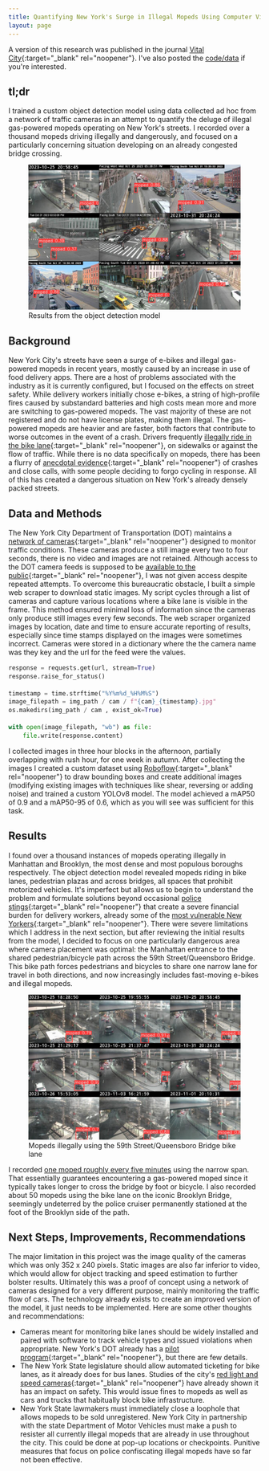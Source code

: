 ```yaml
---
title: Quantifying New York's Surge in Illegal Mopeds Using Computer Vision
layout: page
---
```

A version of this research was published in the journal [Vital City](https://www.vitalcitynyc.org/articles/the-lawless-state-of-new-yorks-streets){:target="_blank" rel="noopener"}. I've also posted the [code/data](https://github.com/benarnav/nyc_streets/) if you're interested.
## tl;dr
I trained a custom object detection model using data collected ad hoc from a network of traffic cameras in an attempt to quantify the deluge of illegal gas-powered mopeds operating on New York's streets. I recorded over a thousand mopeds driving illegally and dangerously, and focused on a particularly concerning situation developing on an already congested bridge crossing.
<figure class="oversize=figure">
    <img src="/assets/img/moped_examples_citywide.jpg" alt="mopeds found using object detection" />
  <figcaption>Results from the object detection model</figcaption>
</figure>

## Background
New York City's streets have seen a surge of e-bikes and illegal gas-powered mopeds in recent years, mostly caused by an increase in use of food delivery apps. There are a host of problems associated with the industry as it is currently configured, but I focused on the effects on street safety. While delivery workers initially chose e-bikes, a string of high-profile fires caused by substandard batteries and high costs mean more and more are switching to gas-powered mopeds. The vast majority of these are not registered and do not have license plates, making them illegal. The gas-powered mopeds are heavier and are faster, both factors that contribute to worse outcomes in the event of a crash. Drivers frequently [illegally ride in the bike lane](https://www.nyc.gov/html/dot/html/bicyclists/ebikes.shtml){:target="_blank" rel="noopener"}, on sidewalks or against the flow of traffic. While there is no data specifically on mopeds, there has been a flurry of [anecdotal evidence](https://www.curbed.com/2023/10/bike-lane-manhattan-queensboro-bridge-cyclists-crashes.html){:target="_blank" rel="noopener"} of crashes and close calls, with some people deciding to forgo cycling in response. All of this has created a dangerous situation on New York's already densely packed streets.

## Data and Methods
The New York City Department of Transportation (DOT) maintains a [network of cameras](https://webcams.nyctmc.org/map){:target="_blank" rel="noopener"} designed to monitor traffic conditions. These cameras produce a still image every two to four seconds, there is no video and images are not retained. Although access to the DOT camera feeds is supposed to be [available to the public](https://webcams.nyctmc.org/subscribers){:target="_blank" rel="noopener"}, I was not given access despite repeated attempts. To overcome this bureaucratic obstacle, I built a simple web scraper to download static images. My script cycles through a list of cameras and capture various locations where a bike lane is visible in the frame. This method ensured minimal loss of information since the cameras only produce still images every few seconds. The web scraper organized images by location, date and time to ensure accurate reporting of results, especially since time stamps displayed on the images were sometimes incorrect. Cameras were stored in a dictionary where the the camera name was they key and the url for the feed were the values.
```python
response = requests.get(url, stream=True)
response.raise_for_status()

timestamp = time.strftime("%Y%m%d_%H%M%S")
image_filepath = img_path / cam / f"{cam}_{timestamp}.jpg"
os.makedirs(img_path / cam , exist_ok=True)

with open(image_filepath, "wb") as file:
    file.write(response.content)
```
I collected images in three hour blocks in the afternoon, partially overlapping with rush hour, for one week in autumn. After collecting the images I created a custom dataset using [Roboflow](https://roboflow.com){:target="_blank" rel="noopener"} to draw bounding boxes and create additional images (modifying existing images with techniques like shear, reversing or adding noise) and trained a custom YOLOv8 model. The model achieved a mAP50 of 0.9 and a mAP50-95 of 0.6, which as you will see was sufficient for this task.

## Results
I found over a thousand instances of mopeds operating illegally in Manhattan and Brooklyn, the most dense and most populous boroughs respectively. The object detection model revealed mopeds riding in bike lanes, pedestrian plazas and across bridges, all spaces that prohibit motorized vehicles. It's imperfect but allows us to begin to understand the problem and formulate solutions beyond occasional [police stings](https://www.thecity.nyc/2023/09/07/migrant-moped-nypd-raid-tasers/){:target="_blank" rel="noopener"} that create a severe financial burden for delivery workers, already some of the [most vulnerable New Yorkers](https://www.vitalcitynyc.org/articles/e-bike-fires-in-new-york-city){:target="_blank" rel="noopener"}. There were severe limitations which I address in the next section, but after reviewing the initial results from the model, I decided to focus on one particularly dangerous area where camera placement was optimal: the Manhattan entrance to the shared pedestrian/bicycle path across the 59th Street/Queensboro Bridge. This bike path forces pedestrians and bicycles to share one narrow lane for travel in both directions, and now increasingly includes fast-moving e-bikes and illegal mopeds.
<figure class="oversize=figure">
    <img src="/assets/img/mopeds_queensboro_bridge.jpg" alt="mopeds found using object detection" />
  <figcaption>Mopeds illegally using the 59th Street/Queensboro Bridge bike lane</figcaption>
</figure>
I recorded <u>one moped roughly every five minutes</u> using the narrow span. That essentially guarantees encountering a gas-powered moped since it typically takes longer to cross the bridge by foot or bicycle. I also recorded about 50 mopeds using the bike lane on the iconic Brooklyn Bridge, seemingly undeterred by the police cruiser permanently stationed at the foot of the Brooklyn side of the path. 

## Next Steps, Improvements, Recommendations
The major limitation in this project was the image quality of the cameras which was only 352 x 240 pixels. Static images are also far inferior to video, which would allow for object tracking and speed estimation to further bolster results. Ultimately this was a proof of concept using a network of cameras designed for a very different purpose, mainly monitoring the traffic flow of cars. The technology already exists to create an improved version of the model, it just needs to be implemented. Here are some other thoughts and recommendations:
- Cameras meant for monitoring bike lanes should be widely installed and paired with software to track vehicle types and issued violations when appropriate. New York's DOT already has a [pilot program](https://www.curbed.com/2023/04/nyc-dot-street-sensors-viva.html){:target="_blank" rel="noopener"}, but there are few details.
- The New York State legislature should allow automated ticketing for bike lanes, as it already does for bus lanes. Studies of the city's [red light and speed cameras](https://home.nyc.gov/html/dot/downloads/pdf/speed-camera-report.pdf){:target="_blank" rel="noopener"} have already shown it has an impact on safety. This would issue fines to mopeds as well as cars and trucks that habitually block bike infrastructure.
- New York State lawmakers must immediately close a loophole that allows mopeds to be sold unregistered. New York City in partnership with the state Department of Motor Vehicles must make a push to resister all currently illegal mopeds that are already in use throughout the city. This could be done at pop-up locations or checkpoints. Punitive measures that focus on police confiscating illegal mopeds have so far not been effective.
